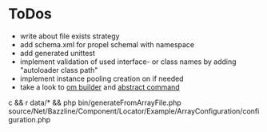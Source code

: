 # ToDos

* write about file exists strategy
* add schema.xml for propel schemal with namespace
* add generated unittest
* implement validation of used interface- or class names by adding "autoloader class path"
* implement instance pooling creation on if needed
* take a look to [om builder](https://github.com/propelorm/Propel/blob/master/generator/lib/builder/om/OMBuilder.php) and [abstract command](https://github.com/propelorm/Propel2/blob/master/src/Propel/Generator/Command/AbstractCommand.php)

c && r data/* && php bin/generateFromArrayFile.php source/Net/Bazzline/Component/Locator/Example/ArrayConfiguration/configuration.php